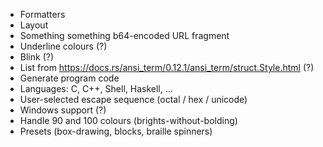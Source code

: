 - Formatters
- Layout
- Something something b64-encoded URL fragment 
- Underline colours (?)
- Blink (?)
- List from https://docs.rs/ansi_term/0.12.1/ansi_term/struct.Style.html (?)
- Generate program code 
- Languages: C, C++, Shell, Haskell, ... 
- User-selected escape sequence (octal / hex / unicode)
- Windows support (?)
- Handle 90 and 100 colours (brights-without-bolding)
- Presets (box-drawing, blocks, braille spinners)